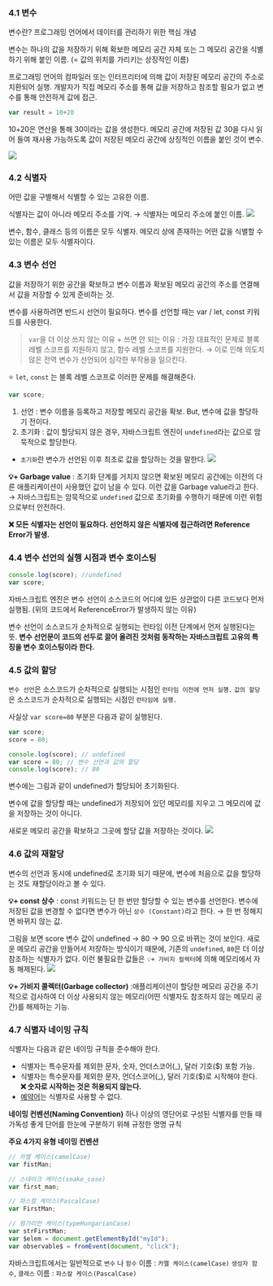 ### 4.1 변수
변수란?
프로그래밍 언어에서 데이터를 관리하기 위한 핵심 개념

변수는 하나의 값을 저장하기 위해 확보한 메모리 공간 자체 또는 그 메모리 공간을 식별하기 위해 붙인 이름.
(= 값의 위치를 가리키는 상징적인 이름)

프로그래밍 언어의 컴파일러 또는 인터프리터에 의해 값이 저장된 메모리 공간의 주소로 치환되어 실행.
개발자가 직접 메모리 주소를 통해 값을 저장하고 참조할 필요가 없고 변수를 통해 안전하게 값에 접근.

```js
var result = 10+20
```
10+20은 연산을 통해 30이라는 값을 생성한다.
메모리 공간에 저장된 값 30을 다시 읽어 들여 재사용 가능하도록
값이 저장된 메모리 공간에 상징적인 이름을 붙인 것이 변수.

![](https://velog.velcdn.com/images/next-react/post/abe000d3-3c8b-4223-95bd-27262ceca4a2/image.png)

### 4.2 식별자
어떤 값을 구별해서 식별할 수 있는 고유한 이름.

식별자는 값이 아니라 메모리 주소를 기억.
→ 식별자는 메모리 주소에 붙인 이름.
![](https://velog.velcdn.com/images/next-react/post/1dbefded-41fd-4cef-993e-e8a111c781cf/image.png)

변수, 함수, 클래스 등의 이름은 모두 식별자.
메모리 상에 존재하는 어떤 값을 식별할 수 있는 이름은 모두 식별자이다.

### 4.3 변수 선언
값을 저장하기 위한 공간을 확보하고 변수 이름과 확보된 메모리 공간의 주소를 연결해서 값을 저장할 수 있게 준비하는 것.

변수를 사용하려면 반드시 선언이 필요하다.
변수를 선언할 때는 var / let, const 키워드를 사용한다.

> `var`을 더 이상 쓰지 않는 이유 + 쓰면 안 되는 이유
: 가장 대표적인 문제로 블록 레벨 스코프를 지원하지 않고, 함수 레벨 스코프를 지원한다.
→ 이로 인해 의도치 않은 전역 변수가 선언되어 심각한 부작용을 일으킨다.

⭐️ `let`, `const` 는 블록 레벨 스코프로 이러한 문제를 해결해준다.

```js
var score;
```
1. 선언 : 변수 이름을 등록하고 저장할 메모리 공간을 확보.
But, 변수에 값을 할당하기 전이다.
2. 초기화 : 값이 할당되지 않은 경우, 자바스크립트 엔진이 `undefined`라는 값으로 암묵적으로 할당한다.
+ `초기화`란 변수가 선언된 이후 최초로 값을 할당하는 것을 말한다.
![](https://velog.velcdn.com/images/next-react/post/93c6e01c-dff7-47f5-ac39-f947dd58fd6c/image.png)

**💡+ Garbage value**
: 초기화 단계를 거치지 않으면 확보된 메모리 공간에는 이전의 다른 애플리케이션이 사용했던 값이 남을 수 있다.
이런 값을 Garbage value라고 한다.
→ 자바스크립트는 암묵적으로 `undefined` 값으로 초기화를 수행하기 때문에 이런 위험으로부터 안전하다.

**❌ 모든 식별자는 선언이 필요하다.
선언하지 않은 식별자에 접근하려면 Reference Error가 발생.**

### 4.4 변수 선언의 실행 시점과 변수 호이스팅
```js
console.log(score); //undefined
var score;
```
자바스크립트 엔진은 변수 선언이 소스코드의 어디에 있든 상관없이 다른 코드보다 먼저 실행됨.
(위의 코드에서 ReferenceError가 발생하지 않는 이유)

변수 선언이 소스코드가 순차적으로 실행되는 런타임 이전 단계에서 먼저 실행된다는 뜻.
**변수 선언문이 코드의 선두로 끌어 올려진 것처럼 동작하는 자바스크립트 고유의 특징을 변수 호이스팅이라 한다.**

### 4.5 값의 할당
`변수 선언`은 소스코드가 순차적으로 실행되는 시점인 `런타임 이전에 먼저 실행.`
`값의 할당`은 소스코드가 순차적으로 실행되는 시점인 `런타임에 실행.`

사실상 `var score=80` 부분은 다음과 같이 실행된다.
```js
var score;
score = 80;
```
```js
console.log(score); // undefined
var score = 80; // 변수 선언과 값의 할당
console.log(score); // 80
```

변수에는 그림과 같이 undefined가 할당되어 초기화된다.

변수에 값을 할당할 때는 undefined가 저장되어 있던 메모리를 지우고 그 메모리에 값을 저장하는 것이 아니다.

새로운 메모리 공간을 확보하고 그곳에 할당 값을 저장하는 것이다.
![](https://velog.velcdn.com/images/next-react/post/8c4f1e15-cec7-4ae2-b39c-6428b3c06716/image.png)

### 4.6 값의 재할당
변수의 선언과 동시에 undefined로 초기화 되기 때문에,
변수에 처음으로 값을 할당하는 것도 재할당이라고 볼 수 있다.

**💡+ const 상수**
: const  키워드는 단 한 번만 할당할 수 있는 변수를 선언한다.
변수에 저장된 값을 변경할 수 없다면 변수가 아닌 `상수
(Constant)`라고 한다. → 한 번 정해지면 바뀌지 않는 값.

그림을 보면 score 변수 값이 undefined → 80 → 90 으로 바뀌는 것이 보인다.
새로운 메모리 공간을 만들어서 저장하는 방식이기 때문에, 기존의 `undefined`, `80`은 더 이상 참조하는 식별자가 없다.
이런 불필요한 값들은 `💡+ 가비지 컬렉터`에 의해 메모리에서 자동 해제된다.
![](https://velog.velcdn.com/images/next-react/post/6688b37f-deb3-4d69-b5b2-8a8270b7578d/image.png)

**💡+ 가비지 콜렉터(Garbage collector)**
:애플리케이션이 할당한 메모리 공간을 주기적으로 검사하여 더 이상 사용되지 않는 메모리(어떤 식별자도 참조하지 않는 메모리 공간)를 해제하는 기능.

### 4.7 식별자 네이밍 규칙
식별자는 다음과 같은 네이밍 규칙을 준수해야 한다.
- 식별자는 특수문자를 제외한 문자, 숫자, 언더스코어(_), 달러 기호($) 포함 가능.
- 식별자는 특수문자를 제외한 문자, 언더스코어(_), 달러 기호($)로 시작해야 한다.
**❌ 숫자로 시작하는 것은 허용되지 않는다.**
- [예약어](https://www.w3bai.com/ko/js/js_reserved.html#gsc.tab=0)는 식별자로 사용할 수 없다.

**네이밍 컨벤션(Naming Convention)**
하나 이상의 영단어로 구성된 식별자를 만들 때 가독성 좋게 단어를 한눈에 구분하기 위해 규정한 명명 규칙

**주요 4가지 유형 네이밍 컨벤션**
```js
// 카멜 케이스(camelCase)
var fistMan;

// 스네이크 케이스(snake_case)
var first_man;

// 파스칼 케이스(PascalCase)
var FirstMan;

// 헝가리언 케이스(typeHungarianCase)
var strFirstMan;
var $elem = document.getElementById("myId");
var observable$ = fromEvent(document, "click");
```
자바스크립트에서는 일반적으로
`변수` 나 `함수` 이름 : `카멜 케이스(camelCase)`
`생성자 함수`, `클래스` 이름 : `파스칼 케이스(PascalCase)`
